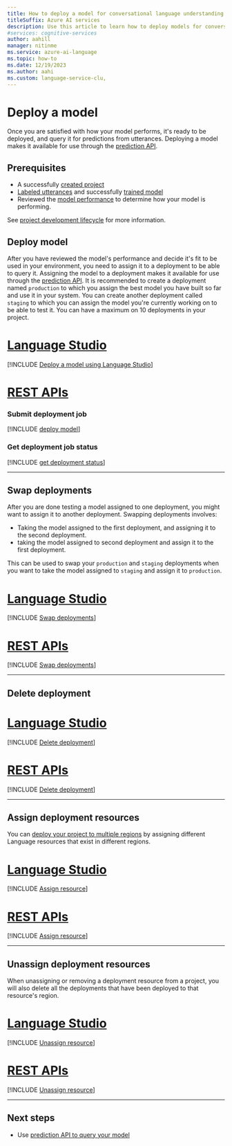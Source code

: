 ```yaml
---
title: How to deploy a model for conversational language understanding
titleSuffix: Azure AI services
description: Use this article to learn how to deploy models for conversational language understanding.
#services: cognitive-services
author: aahill
manager: nitinme
ms.service: azure-ai-language
ms.topic: how-to
ms.date: 12/19/2023
ms.author: aahi
ms.custom: language-service-clu,
---
```


# Deploy a model 

Once you are satisfied with how your model performs, it's ready to be deployed, and query it for predictions from utterances. Deploying a model makes it available for use through the [prediction API](/rest/api/language/2023-04-01/conversation-analysis-runtime/analyze-conversation).

## Prerequisites

* A successfully [created project](create-project.md) 
* [Labeled utterances](tag-utterances.md) and successfully [trained model](train-model.md)
* Reviewed the [model performance](view-model-evaluation.md) to determine how your model is performing.

See [project development lifecycle](../overview.md#project-development-lifecycle) for more information.

## Deploy model

After you have reviewed the model's performance and decide it's fit to be used in your environment, you need to assign it to a deployment to be able to query it. Assigning the model to a deployment makes it available for use through the [prediction API](/rest/api/language/2023-04-01/conversation-analysis-runtime/analyze-conversation). It is recommended to create a deployment named `production` to which you assign the best model you have built so far and use it in your system. You can create another deployment called `staging` to which you can assign the model you're currently working on to be able to test it. You can have a maximum on 10 deployments in your project. 

# [Language Studio](#tab/language-studio)

[!INCLUDE [Deploy a model using Language Studio](../includes/language-studio/deploy-model.md)]
   
# [REST APIs](#tab/rest-api)

### Submit deployment job

[!INCLUDE [deploy model](../includes/rest-api/deploy-model.md)]

### Get deployment job status

[!INCLUDE [get deployment status](../includes/rest-api/get-deployment-status.md)]

---

## Swap deployments

After you are done testing a model assigned to one deployment, you might want to assign it to another deployment. Swapping deployments involves:
* Taking the model assigned to the first deployment, and assigning it to the second deployment. 
* taking the model assigned to second deployment and assign it to the first deployment. 

This can be used to swap your `production` and `staging` deployments when you want to take the model assigned to `staging` and assign it to `production`. 

# [Language Studio](#tab/language-studio)

[!INCLUDE [Swap deployments](../includes/language-studio/swap-deployment.md)]

# [REST APIs](#tab/rest-api)

[!INCLUDE [Swap deployments](../includes/rest-api/swap-deployment.md)]

---

## Delete deployment

# [Language Studio](#tab/language-studio)

[!INCLUDE [Delete deployment](../includes/language-studio/delete-deployment.md)]

# [REST APIs](#tab/rest-api)

[!INCLUDE [Delete deployment](../includes/rest-api/delete-deployment.md)]

---

## Assign deployment resources

You can [deploy your project to multiple regions](../../concepts/custom-features/multi-region-deployment.md) by assigning different Language resources that exist in different regions. 

# [Language Studio](#tab/language-studio)

[!INCLUDE [Assign resource](../includes/language-studio/assign-resources.md)]

# [REST APIs](#tab/rest-api)

[!INCLUDE [Assign resource](../includes/rest-api/assign-resources.md)]

---

## Unassign deployment resources

When unassigning or removing a deployment resource from a project, you will also delete all the deployments that have been deployed to that resource's region.

# [Language Studio](#tab/language-studio)

[!INCLUDE [Unassign resource](../includes/language-studio/unassign-resources.md)]

# [REST APIs](#tab/rest-api)

[!INCLUDE [Unassign resource](../includes/rest-api/unassign-resources.md)]

---

## Next steps

* Use [prediction API to query your model](call-api.md)

